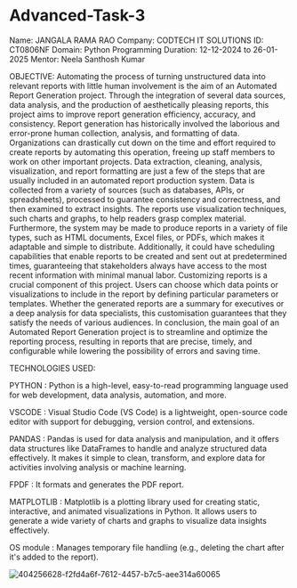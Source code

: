 # Advanced-Task-3
Name: JANGALA RAMA RAO Company: CODTECH IT SOLUTIONS ID: CT0806NF Domain: Python Programming Duration: 12-12-2024 to 26-01-2025 Mentor: Neela Santhosh Kumar


OBJECTIVE: Automating the process of turning unstructured data into relevant reports with little human involvement is the aim of an Automated Report Generation project. Through the integration of several data sources, data analysis, and the production of aesthetically pleasing reports, this project aims to improve report generation efficiency, accuracy, and consistency. Report generation has historically involved the laborious and error-prone human collection, analysis, and formatting of data. Organizations can drastically cut down on the time and effort required to create reports by automating this operation, freeing up staff members to work on other important projects. Data extraction, cleaning, analysis, visualization, and report formatting are just a few of the steps that are usually included in an automated report production system. Data is collected from a variety of sources (such as databases, APIs, or spreadsheets), processed to guarantee consistency and correctness, and then examined to extract insights. The reports use visualization techniques, such charts and graphs, to help readers grasp complex material. Furthermore, the system may be made to produce reports in a variety of file types, such as HTML documents, Excel files, or PDFs, which makes it adaptable and simple to distribute. Additionally, it could have scheduling capabilities that enable reports to be created and sent out at predetermined times, guaranteeing that stakeholders always have access to the most recent information with minimal manual labor. Customizing reports is a crucial component of this project. Users can choose which data points or visualizations to include in the report by defining particular parameters or templates. Whether the generated reports are a summary for executives or a deep analysis for data specialists, this customisation guarantees that they satisfy the needs of various audiences. In conclusion, the main goal of an Automated Report Generation project is to streamline and optimize the reporting process, resulting in reports that are precise, timely, and configurable while lowering the possibility of errors and saving time.

TECHNOLOGIES USED:

PYTHON : Python is a high-level, easy-to-read programming language used for web development, data analysis, automation, and more.

VSCODE : Visual Studio Code (VS Code) is a lightweight, open-source code editor with support for debugging, version control, and extensions.

PANDAS : Pandas is used for data analysis and manipulation, and it offers data structures like DataFrames to handle and analyze structured data effectively. It makes it simple to clean, transform, and explore data for activities involving analysis or machine learning.

FPDF : It formats and generates the PDF report.

MATPLOTLIB : Matplotlib is a plotting library used for creating static, interactive, and animated visualizations in Python. It allows users to generate a wide variety of charts and graphs to visualize data insights effectively.

OS module : Manages temporary file handling (e.g., deleting the chart after it's added to the report).


![404256628-f2fd4a6f-7612-4457-b7c5-aee314a60065](https://github.com/user-attachments/assets/41bb1c10-1d5d-4fde-ba53-1c3d0124d8ad)

